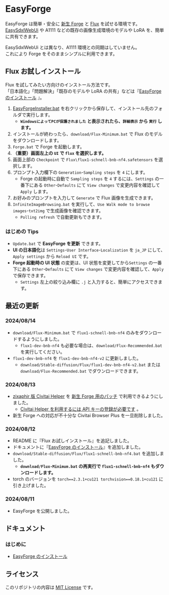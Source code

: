 ﻿# EasyForge

EasyForge は簡単・安全に [新生 Forge](https://github.com/lllyasviel/stable-diffusion-webui-forge) と [Flux](https://blackforestlabs.ai/) を試せる環境です。  
[EasySdxlWebUi](https://github.com/Zuntan03/EasySdxlWebUi) や A1111 などの既存の画像生成環境のモデルや LoRA を、簡単に共有できます。

EasySdxlWebUi とは異なり、A1111 環境との同期はしていません。  
これにより Forge をそのままシンプルに利用できます。

## Flux お試しインストール

Flux を試してみたい方向けのインストール方法です。  
「日本語化」「問題解決」「既存のモデルや LoRA の共有」などは『[EasyForge のインストール](https://github.com/Zuntan03/EasyForge/wiki/EasyForge-%E3%81%AE%E3%82%A4%E3%83%B3%E3%82%B9%E3%83%88%E3%83%BC%E3%83%AB) 』。

1. [EasyForgeInstaller.bat](https://github.com/Zuntan03/EasyForge/raw/main/setup/install/EasyForgeInstaller.bat?ver=1) を右クリックから保存して、インストール先のフォルダで実行します。
	- **`WindowsによってPCが保護されました` と表示されたら、`詳細表示` から `実行` します。**
1. インストールが終わったら、`download/Flux-Minimum.bat` で Flux のモデルをダウンロードします。
1. `Forge.bat` で Forge を起動します。  
1. **（重要）画面左上の `UI` で `flux` を選択します。**
1. 画面上部の `Checkpoint` で `Flux\flux1-schnell-bnb-nf4.safetensors` を選択します。
1. プロンプト入力欄下の `Generation`-`Sampling steps` を `4` にします。
	- Forge の起動時に自動で `Sampling steps` を `4` するには、`Settings` の一番下にある `Other`-`Defaults` にて `View changes` で変更内容を確認して `Apply` します。
1. お好みのプロンプトを入力して `Generate` で Flux 画像を生成できます。
1. `InfiniteImageBrowsing.bat` を実行して、`Use Walk mode to browse images`-`txt2img` で生成画像を確認できます。
	- `Polling refresh` で自動更新もできます。

### はじめの Tips

- `Update.bat` で **EasyForge を更新** できます。  
- **UI の日本語化**は `Settings`-`User Interface`-`Localization` を `ja_JP` にして、`Apply settings` から `Reload UI` です。
- **Forge 起動時の UI 状態** の変更は、UI 状態を変更してから`Settings` の一番下にある `Other`-`Defaults` にて `View changes` で変更内容を確認して、`Apply` で保存できます。
	- `Settings` 左上の絞り込み欄に `.j` と入力すると、簡単にアクセスできます。

## 最近の更新

### 2024/08/14

- `download/Flux-Minimum.bat` で `flux1-schnell-bnb-nf4` のみをダウンロードするようにしました。
	- `flux1-dev-bnb-nf4` も必要な場合は、`download/Flux-Recommended.bat` を実行してください。
- `flux1-dev-bnb-nf4` を `flux1-dev-bnb-nf4-v2` に更新しました。
	- `download/Stable-diffusion/Flux/flux1-dev-bnb-nf4-v2.bat` または `download/Flux-Recommended.bat` でダウンロードできます。

### 2024/08/13

- [zixaphir 版 Civitai Helper](https://github.com/zixaphir/Stable-Diffusion-Webui-Civitai-Helper) を [新生 Forge 用のパッチ](https://github.com/zixaphir/Stable-Diffusion-Webui-Civitai-Helper/pull/124) で利用できるようにしました。
	- [Civitai Helper を利用するには API キーの登録が必要です](https://github.com/Zuntan03/EasySdxlWebUi/wiki/%E3%83%A2%E3%83%87%E3%83%AB%E3%82%84-LoRA-%E3%81%AE%E8%BF%BD%E5%8A%A0#civitai-%E3%81%8B%E3%82%89%E3%83%A2%E3%83%87%E3%83%AB%E3%82%84-lora-%E3%82%92%E8%BF%BD%E5%8A%A0) 。
- 新生 Forge への対応が不十分な Civitai Browser Plus を一旦削除しました。

### 2024/08/12

- README に『Flux お試しインストール』を追記しました。
- ドキュメントに『[EasyForge のインストール](https://github.com/Zuntan03/EasyForge/wiki/EasyForge-%E3%81%AE%E3%82%A4%E3%83%B3%E3%82%B9%E3%83%88%E3%83%BC%E3%83%AB)』を追加しました。
- `download/Stable-diffusion/Flux/flux1-schnell-bnb-nf4.bat` を追加しました。
	- **`download/Flux-Minimum.bat` の再実行で `flux1-schnell-bnb-nf4` もダウンロードします。**
- torch のバージョンを `torch==2.3.1+cu121 torchvision==0.18.1+cu121` に引き上げました。

### 2024/08/11

- EasyForge を公開しました。

## ドキュメント

### はじめに
- [EasyForge のインストール](https://github.com/Zuntan03/EasyForge/wiki/EasyForge-%E3%81%AE%E3%82%A4%E3%83%B3%E3%82%B9%E3%83%88%E3%83%BC%E3%83%AB)

## ライセンス

このリポジトリの内容は [MIT License](./LICENSE.txt) です。
